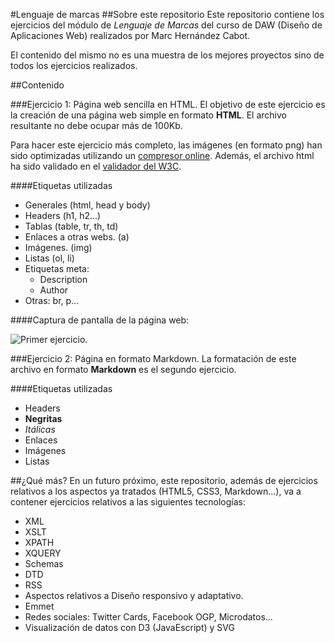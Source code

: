 
#Lenguaje de marcas
##Sobre este repositorio
Este repositorio contiene los ejercicios del módulo de *Lenguaje de Marcas* del curso de DAW (Diseño de Aplicaciones Web) realizados por Marc Hernández Cabot.

El contenido del mismo no es una muestra de los mejores proyectos sino de todos los ejercicios realizados.


##Contenido

###Ejercicio 1: Página web sencilla en HTML.
El objetivo de este ejercicio es la creación de una página web simple en formato **HTML**. El archivo resultante no debe ocupar más de 100Kb.

Para hacer este ejercicio más completo, las imágenes (en formato png) han sido optimizadas utilizando un [compresor online](https://compressor.io/). Además, el archivo html ha sido validado en el [validador del W3C](http://validator.w3.org/).

####Etiquetas utilizadas
* Generales (html, head y body)
* Headers (h1, h2...)
* Tablas (table, tr, th, td)
* Enlaces a otras webs. (a)
* Imágenes. (img)
* Listas (ol, li)
* Etiquetas meta:
	* Description
	* Author
* Otras: br, p...
	
####Captura de pantalla de la página web:

![Primer ejercicio.](https://cloud.githubusercontent.com/assets/22377678/19323303/a5f71da6-90bc-11e6-9213-abff3b296388.png)



###Ejercicio 2: Página en formato Markdown.
La formatación de este archivo en formato **Markdown** es el segundo ejercicio.

####Etiquetas utilizadas
* Headers
* **Negritas**
* *Itálicas*
* Enlaces
* Imágenes
* Listas


##¿Qué más?
En un futuro próximo, este repositorio, además de ejercicios relativos a los aspectos ya tratados (HTML5, CSS3, Markdown...), va a contener ejercicios relativos a las siguientes tecnologías:

* XML
* XSLT
* XPATH
* XQUERY
* Schemas
* DTD
* RSS
* Aspectos relativos a Diseño responsivo y adaptativo.
* Emmet
* Redes sociales: Twitter Cards, Facebook OGP, Microdatos...
* Visualización de datos con D3 (JavaEscript) y SVG

